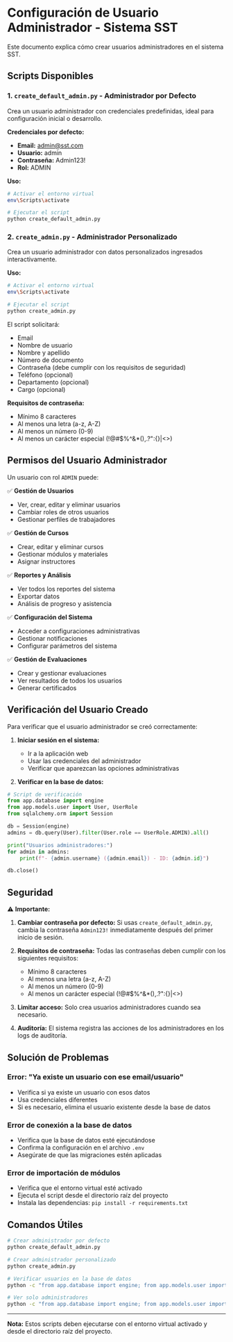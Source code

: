 # Configuración de Usuario Administrador - Sistema SST

Este documento explica cómo crear usuarios administradores en el sistema SST.

## Scripts Disponibles

### 1. `create_default_admin.py` - Administrador por Defecto

Crea un usuario administrador con credenciales predefinidas, ideal para configuración inicial o desarrollo.

**Credenciales por defecto:**
- **Email:** admin@sst.com
- **Usuario:** admin
- **Contraseña:** Admin123!
- **Rol:** ADMIN

**Uso:**
```bash
# Activar el entorno virtual
env\Scripts\activate

# Ejecutar el script
python create_default_admin.py
```

### 2. `create_admin.py` - Administrador Personalizado

Crea un usuario administrador con datos personalizados ingresados interactivamente.

**Uso:**
```bash
# Activar el entorno virtual
env\Scripts\activate

# Ejecutar el script
python create_admin.py
```

El script solicitará:
- Email
- Nombre de usuario
- Nombre y apellido
- Número de documento
- Contraseña (debe cumplir con los requisitos de seguridad)
- Teléfono (opcional)
- Departamento (opcional)
- Cargo (opcional)

**Requisitos de contraseña:**
- Mínimo 8 caracteres
- Al menos una letra (a-z, A-Z)
- Al menos un número (0-9)
- Al menos un carácter especial (!@#$%^&*(),.?":{}|<>)

## Permisos del Usuario Administrador

Un usuario con rol `ADMIN` puede:

✅ **Gestión de Usuarios**
- Ver, crear, editar y eliminar usuarios
- Cambiar roles de otros usuarios
- Gestionar perfiles de trabajadores

✅ **Gestión de Cursos**
- Crear, editar y eliminar cursos
- Gestionar módulos y materiales
- Asignar instructores

✅ **Reportes y Análisis**
- Ver todos los reportes del sistema
- Exportar datos
- Análisis de progreso y asistencia

✅ **Configuración del Sistema**
- Acceder a configuraciones administrativas
- Gestionar notificaciones
- Configurar parámetros del sistema

✅ **Gestión de Evaluaciones**
- Crear y gestionar evaluaciones
- Ver resultados de todos los usuarios
- Generar certificados

## Verificación del Usuario Creado

Para verificar que el usuario administrador se creó correctamente:

1. **Iniciar sesión en el sistema:**
   - Ir a la aplicación web
   - Usar las credenciales del administrador
   - Verificar que aparezcan las opciones administrativas

2. **Verificar en la base de datos:**
```python
# Script de verificación
from app.database import engine
from app.models.user import User, UserRole
from sqlalchemy.orm import Session

db = Session(engine)
admins = db.query(User).filter(User.role == UserRole.ADMIN).all()

print("Usuarios administradores:")
for admin in admins:
    print(f"- {admin.username} ({admin.email}) - ID: {admin.id}")

db.close()
```

## Seguridad

⚠️ **Importante:**

1. **Cambiar contraseña por defecto:** Si usas `create_default_admin.py`, cambia la contraseña `Admin123!` inmediatamente después del primer inicio de sesión.

2. **Requisitos de contraseña:** Todas las contraseñas deben cumplir con los siguientes requisitos:
   - Mínimo 8 caracteres
   - Al menos una letra (a-z, A-Z)
   - Al menos un número (0-9)
   - Al menos un carácter especial (!@#$%^&*(),.?":{}|<>)

3. **Limitar acceso:** Solo crea usuarios administradores cuando sea necesario.

4. **Auditoría:** El sistema registra las acciones de los administradores en los logs de auditoría.

## Solución de Problemas

### Error: "Ya existe un usuario con ese email/usuario"
- Verifica si ya existe un usuario con esos datos
- Usa credenciales diferentes
- Si es necesario, elimina el usuario existente desde la base de datos

### Error de conexión a la base de datos
- Verifica que la base de datos esté ejecutándose
- Confirma la configuración en el archivo `.env`
- Asegúrate de que las migraciones estén aplicadas

### Error de importación de módulos
- Verifica que el entorno virtual esté activado
- Ejecuta el script desde el directorio raíz del proyecto
- Instala las dependencias: `pip install -r requirements.txt`

## Comandos Útiles

```bash
# Crear administrador por defecto
python create_default_admin.py

# Crear administrador personalizado
python create_admin.py

# Verificar usuarios en la base de datos
python -c "from app.database import engine; from app.models.user import User; from sqlalchemy.orm import Session; db = Session(engine); users = db.query(User).all(); [print(f'{u.username} - {u.role.value}') for u in users]; db.close()"

# Ver solo administradores
python -c "from app.database import engine; from app.models.user import User, UserRole; from sqlalchemy.orm import Session; db = Session(engine); admins = db.query(User).filter(User.role == UserRole.ADMIN).all(); [print(f'{a.username} ({a.email})') for a in admins]; db.close()"
```

---

**Nota:** Estos scripts deben ejecutarse con el entorno virtual activado y desde el directorio raíz del proyecto.